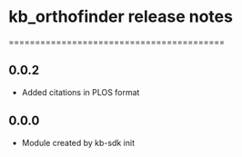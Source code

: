 # kb_orthofinder release notes
=========================================

0.0.2
-----
* Added citations in PLOS format

0.0.0
-----
* Module created by kb-sdk init
